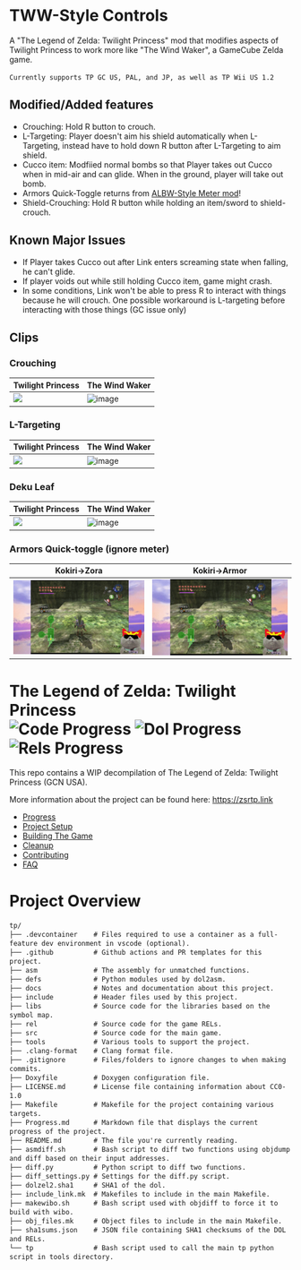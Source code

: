 # TWW-Style Controls
A "The Legend of Zelda: Twilight Princess" mod that modifies aspects of Twilight Princess to work more like "The Wind Waker", a GameCube Zelda game.

`Currently supports TP GC US, PAL, and JP, as well as TP Wii US 1.2`

## Modified/Added features

* Crouching: Hold R button to crouch.
* L-Targeting: Player doesn't aim his shield automatically when L-Targeting, instead have to hold down R button after L-Targeting to aim shield.
* Cucco item: Modfiied normal bombs so that Player takes out Cucco when in mid-air and can glide. When in the ground, player will take out bomb.
* Armors Quick-Toggle returns from [ALBW-Style Meter mod](https://github.com/Captainkittyca2/TP_ALBWStyleMeter)!
* Shield-Crouching: Hold R button while holding an item/sword to shield-crouch.

## Known Major Issues
* If Player takes Cucco out after Link enters screaming state when falling, he can't glide.
* If player voids out while still holding Cucco item, game might crash.
* In some conditions, Link won't be able to press R to interact with things because he will crouch. One possible workaround is L-targeting before interacting with those things (GC issue only)

## Clips
### Crouching
| Twilight Princess                            | The Wind Waker                            |
| ----------------------------------- | ----------------------------------- |
| ![](https://github.com/Captainkittyca2/tp/blob/TWW-Style_Controls/GIFs/crouchTP.gif) | ![image](https://github.com/Captainkittyca2/tp/blob/TWW-Style_Controls/GIFs/crouchTWW.gif) |
### L-Targeting
| Twilight Princess                            | The Wind Waker                            |
| ----------------------------------- | ----------------------------------- |
| ![](https://github.com/Captainkittyca2/tp/blob/TWW-Style_Controls/GIFs/LltargetingTP.gif) | ![image](https://github.com/Captainkittyca2/tp/blob/TWW-Style_Controls/GIFs/LltargetingTWW.gif) |
### Deku Leaf
| Twilight Princess                            | The Wind Waker                            |
| ----------------------------------- | ----------------------------------- |
| ![](https://github.com/Captainkittyca2/tp/blob/TWW-Style_Controls/GIFs/glideTP.gif) | ![image](https://github.com/Captainkittyca2/tp/blob/TWW-Style_Controls/GIFs/glideTWW.gif) |
### Armors Quick-toggle (ignore meter)
| Kokiri->Zora                            | Kokiri->Armor                            |
| ----------------------------------- | ----------------------------------- |
| ![](https://github.com/Captainkittyca2/TP_ALBWStyleMeter/blob/main/GIFs/KokiriToZora.gif) | ![](https://github.com/Captainkittyca2/TP_ALBWStyleMeter/blob/main/GIFs/KokiriToArmor.gif) |


# The Legend of Zelda: Twilight Princess <br /> ![Code Progress] ![Dol Progress] ![Rels Progress]
[Code Progress]: https://img.shields.io/endpoint?label=Code&url=https%3A%2F%2Fprogress.deco.mp%2Fdata%2Ftwilightprincess%2Fgcn_usa%2Fdefault%2F%3Fmode%3Dshield%26measure%3Dcode
[Dol Progress]: https://img.shields.io/endpoint?label=Dol&url=https%3A%2F%2Fprogress.deco.mp%2Fdata%2Ftwilightprincess%2Fgcn_usa%2Fdefault%2F%3Fmode%3Dshield%26measure%3Ddol
[Rels Progress]: https://img.shields.io/endpoint?label=Rels&url=https%3A%2F%2Fprogress.deco.mp%2Fdata%2Ftwilightprincess%2Fgcn_usa%2Fdefault%2F%3Fmode%3Dshield%26measure%3Drels

This repo contains a WIP decompilation of The Legend of Zelda: Twilight Princess (GCN USA).

More information about the project can be found here: https://zsrtp.link  

<!--ts-->
* [Progress](https://zsrtp.link/progress)
* [Project Setup](https://zsrtp.link/contribute/installation#set-up-dependencies)
* [Building The Game](https://zsrtp.link/contribute/installation#building)
* [Cleanup](https://zsrtp.link/contribute/installation#cleanup)
* [Contributing](https://zsrtp.link/contribute)
* [FAQ](https://zsrtp.link/about)
        
<!--te-->

Project Overview
=================
```
tp/
├── .devcontainer    # Files required to use a container as a full-feature dev environment in vscode (optional).
├── .github          # Github actions and PR templates for this project.
├── asm              # The assembly for unmatched functions.
├── defs             # Python modules used by dol2asm.
├── docs             # Notes and documentation about this project.
├── include          # Header files used by this project.
├── libs             # Source code for the libraries based on the symbol map.
├── rel              # Source code for the game RELs.
├── src              # Source code for the main game.
├── tools            # Various tools to support the project.
├── .clang-format    # Clang format file.
├── .gitignore       # Files/folders to ignore changes to when making commits.
├── Doxyfile         # Doxygen configuration file.
├── LICENSE.md       # License file containing information about CC0-1.0
├── Makefile         # Makefile for the project containing various targets.
├── Progress.md      # Markdown file that displays the current progress of the project.
├── README.md        # The file you're currently reading.
├── asmdiff.sh       # Bash script to diff two functions using objdump and diff based on their input addresses.
├── diff.py          # Python script to diff two functions.
├── diff_settings.py # Settings for the diff.py script.
├── dolzel2.sha1     # SHA1 of the dol.
├── include_link.mk  # Makefiles to include in the main Makefile.
├── makewibo.sh      # Bash script used with objdiff to force it to build with wibo.
├── obj_files.mk     # Object files to include in the main Makefile.
├── sha1sums.json    # JSON file containing SHA1 checksums of the DOL and RELs.
└── tp               # Bash script used to call the main tp python script in tools directory.
```
